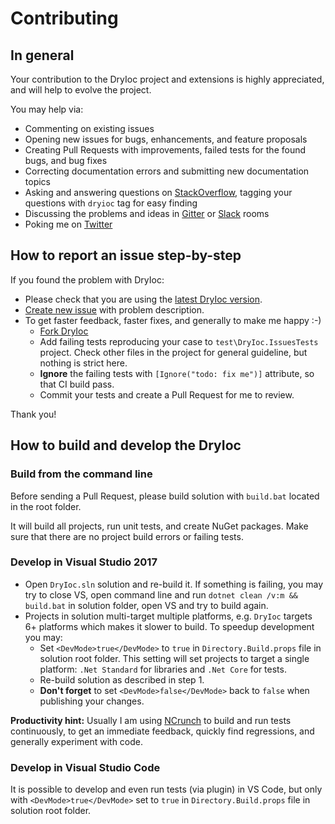 # Contributing

## In general

Your contribution to the DryIoc project and extensions is highly appreciated, and will help to evolve the project.

You may help via:

- Commenting on existing issues
- Opening new issues for bugs, enhancements, and feature proposals
- Creating Pull Requests with improvements, failed tests for the found bugs, and bug fixes
- Correcting documentation errors and submitting new documentation topics
- Asking and answering questions on [StackOverflow](http://stackoverflow.com/questions/tagged/dryioc), tagging your questions with `dryioc` tag for easy finding
- Discussing the problems and ideas in [Gitter](https://gitter.im/dadhi/DryIoc) or [Slack](https://dryioc.slack.com) rooms
- Poking me on [Twitter](http://twitter.com/intent/user?screen_name=DryIoc)


## How to report an issue step-by-step

If you found the problem with DryIoc:

 - Please check that you are using the [latest DryIoc version](https://bitbucket.org/dadhi/dryioc/wiki/Home#markdown-header-latest-version).
 - [Create new issue](https://github.com/dadhi/DryIoc/issues/new) with problem description.
 - To get faster feedback, faster fixes, and generally to make me happy :-) 
     - [Fork DryIoc](https://github.com/dadhi/DryIoc/fork)
     - Add failing tests reproducing your case to `test\DryIoc.IssuesTests` project. Check other files in the project for general guideline, but nothing is strict here.
     - **Ignore** the failing tests with `[Ignore("todo: fix me")]` attribute, so that CI build pass.
     - Commit your tests and create a Pull Request for me to review.
    
Thank you!


## How to build and develop the DryIoc

### Build from the command line 

Before sending a Pull Request, please build solution with `build.bat` located in the root folder.

It will build all projects, run unit tests, and create NuGet packages.
Make sure that there are no project build errors or failing tests.

### Develop in Visual Studio 2017

- Open `DryIoc.sln` solution and re-build it. If something is failing, you may try to close VS, open command line and run `dotnet clean /v:m && build.bat` in solution folder, open VS and try to build again.
- Projects in solution multi-target multiple platforms, e.g. `DryIoc` targets 6+ platforms which makes it slower to build. To speedup development you may:
    -  Set `<DevMode>true</DevMode>` to `true` in `Directory.Build.props` file in solution root folder. This setting will set projects to target a single platform: `.Net Standard` for libraries and `.Net Core` for tests. 
    -  Re-build solution as described in step 1. 
    -  **Don't forget** to set `<DevMode>false</DevMode>` back to `false` when publishing your changes.


__Productivity hint:__ Usually I am using [NCrunch](http://www.ncrunch.net/) to build and run tests continuously, to get an immediate feedback, quickly find regressions, and generally experiment with code.

### Develop in Visual Studio Code

It is possible to develop and even run tests (via plugin) in VS Code, but only with `<DevMode>true</DevMode>` set to `true` in `Directory.Build.props` file in solution root folder. 
